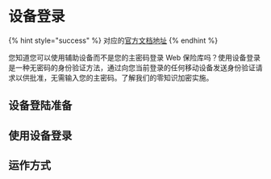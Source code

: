 # 设备登录

{% hint style="success" %}
对应的[官方文档地址](https://bitwarden.com/help/log-in-with-device/)
{% endhint %}

您知道您可以使用辅助设备而不是您的主密码登录 Web 保险库吗？使用设备登录是一种无密码的身份验证方法，通过向您当前登录的任何移动设备发送身份验证请求以供批准，无需输入您的主密码。了解我们的零知识加密实施。

## 设备登陆准备

## 使用设备登录

## 运作方式
